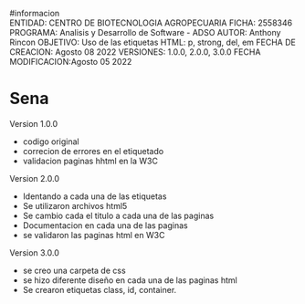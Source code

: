  #informacion    
    ENTIDAD: CENTRO DE BIOTECNOLOGIA AGROPECUARIA
    FICHA: 2558346
    PROGRAMA: Analisis y Desarrollo de Software - ADSO
    AUTOR: Anthony Rincon
    OBJETIVO: Uso de las etiquetas HTML: p, strong, del, em
    FECHA DE CREACION: Agosto 08 2022
    VERSIONES: 1.0.0, 2.0.0, 3.0.0 
    FECHA MODIFICACION:Agosto 05 2022
# Sena

Version 1.0.0

 - codigo original
 - correcion de errores en el etiquetado
 - validacion paginas hhtml en la W3C
 
Version 2.0.0
 - Identando a cada una de las etiquetas
 - Se utilizaron archivos html5
 - Se cambio cada el titulo a cada una de las paginas
 - Documentacion en cada una de las paginas
 - se validaron las paginas html en W3C
 
Version 3.0.0
 - se creo una carpeta de css
 - se hizo diferente diseño en cada una de las paginas html
 - Se crearon etiquetas class, id, container. 
